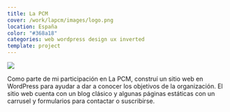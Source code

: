 ```yaml
---
title: La PCM
cover: /work/lapcm/images/logo.png
location: España
color: "#368a18"
categories: web wordpress design ux inverted
template: project
---
```


![](/work/lapcm/images/1.png)

Como parte de mi participación en La PCM, construí un sitio web en WordPress para ayudar a dar a conocer los objetivos de la organización. El sitio web cuenta con un blog clásico y algunas páginas estáticas con un carrusel y formularios para contactar o suscribirse.
